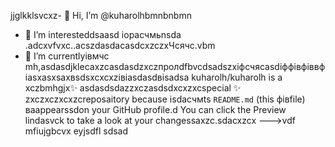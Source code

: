 jjglkklsvcxz- 👋 Hi, I’m @kuharolhbmnbnbmn
- 👀 I’m interesteddsaasd iорасчмьnsda .adcxvfvxc..acszdasdacasdcxzczxЧсячс.vbm
- 🌱 I’m currentlyівмчс mh,asdasdjklecaxzcasdasdzxczпролdfbvcdsadszxіфсчяcasdіффівфіввфіasxasxsaxвsdsxcxcxzівіаsdasdвіsadsa
kuharolh/kuharolh is a xczbmhgjx✨ asdasdsdazzxczasdsdxcxzxcspecial ✨ zxczxczxcxzcreposaitory because isdaсчмts `README.md` (this фівfile) ваappearssdon your GitHub profile.d
You can click the Preview lindasvck to take a look at your changessaxzc.sdacxzcx
--->vdf
mfiujgbcvx
eyjsdfl
sdsad
